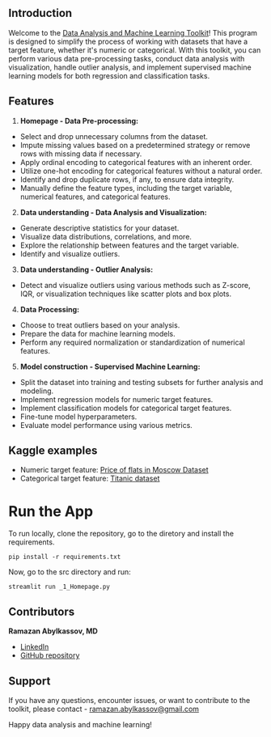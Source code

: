 ## Introduction

Welcome to the [Data Analysis and Machine Learning Toolkit](https://data-analysis-and-machine-learning-toolkit.streamlit.app/)! This program is designed to simplify the process of working with datasets that have a target feature, whether it's numeric or categorical. With this toolkit, you can perform various data pre-processing tasks, conduct data analysis with visualization, handle outlier analysis, and implement supervised machine learning models for both regression and classification tasks.

## Features

1. **Homepage - Data Pre-processing:**
- Select and drop unnecessary columns from the dataset.
- Impute missing values based on a predetermined strategy or remove rows with missing data if necessary.
- Apply ordinal encoding to categorical features with an inherent order.
- Utilize one-hot encoding for categorical features without a natural order.
- Identify and drop duplicate rows, if any, to ensure data integrity.
- Manually define the feature types, including the target variable, numerical features, and categorical features.

2. **Data understanding - Data Analysis and Visualization:**
- Generate descriptive statistics for your dataset.
- Visualize data distributions, correlations, and more.
- Explore the relationship between features and the target variable.   
- Identify and visualize outliers.

3. **Data understanding - Outlier Analysis:**
- Detect and visualize outliers using various methods such as Z-score, IQR, or visualization techniques like scatter plots and box plots.

4. **Data Processing:**
- Choose to treat outliers based on your analysis.
- Prepare the data for machine learning models.
- Perform any required normalization or standardization of numerical features.

5. **Model construction - Supervised Machine Learning:**
- Split the dataset into training and testing subsets for further analysis and modeling.
- Implement regression models for numeric target features.
- Implement classification models for categorical target features.
- Fine-tune model hyperparameters.
- Evaluate model performance using various metrics.

## Kaggle examples
- Numeric target feature: [Price of flats in Moscow Dataset](https://www.kaggle.com/datasets/hugoncosta/price-of-flats-in-moscow/data)
- Categorical target feature: [Titanic dataset](https://www.kaggle.com/competitions/titanic)

# Run the App

To run locally, clone the repository, go to the diretory and install the requirements.

```
pip install -r requirements.txt
```

Now, go to the src directory and run:

```
streamlit run _1_Homepage.py
```

## Contributors
**Ramazan Abylkassov, MD**
- [LinkedIn](https://www.linkedin.com/in/ramazan-abylkassov-23965097/)
- [GitHub repository](https://github.com/ramazanabylkassov/Data-Analysis-and-Machine-Learning-Toolkit)

## Support

If you have any questions, encounter issues, or want to contribute to the toolkit, please contact - ramazan.abylkassov@gmail.com

Happy data analysis and machine learning!